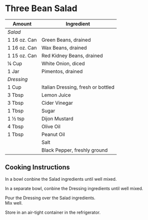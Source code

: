 # Three Bean Salad  
  
Amount | Ingredient  
|----|----|
*Salad*  |
1 16 oz. Can | Green Beans, drained  
1 16 oz. Can | Wax Beans, drained  
1 15 oz. Can | Red Kidney Beans, drained  
¼ Cup | White Onion, diced  
1 Jar | Pimentos, drained  
*Dressing*  |
1 Cup | Italian Dressing, fresh or bottled  
3 Tbsp | Lemon Juice  
3 Tbsp | Cider Vinegar  
1 Tbsp | Sugar  
1 ½ tsp | Dijon Mustard  
4 Tbsp | Olive Oil  
1 Tbsp | Peanut Oil  
|| Salt  
|| Black Pepper, freshly ground  
  
## Cooking Instructions  
  
In a bowl conbine the Salad ingredients until well mixed.  
  
In a separate bowl, conbine the Dressing ingredients until well mixed.  
  
Pour the Dressing over the Salad ingredients.  
Mix well.  
  
Store in an air-tight container in the refrigerator.  
  
  
  
  
  